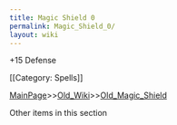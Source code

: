 ```yaml
---
title: Magic Shield 0
permalink: Magic_Shield_0/
layout: wiki
---
```

+15 Defense

[[Category: Spells]]

[MainPage](/keeperrl_wiki/ "wikilink")>>[Old_Wiki](/keeperrl_wiki/Old_Wiki "wikilink")>>[Old_Magic_Shield](/keeperrl_wiki/Old_Magic_Shield "wikilink")

Other items in this section
